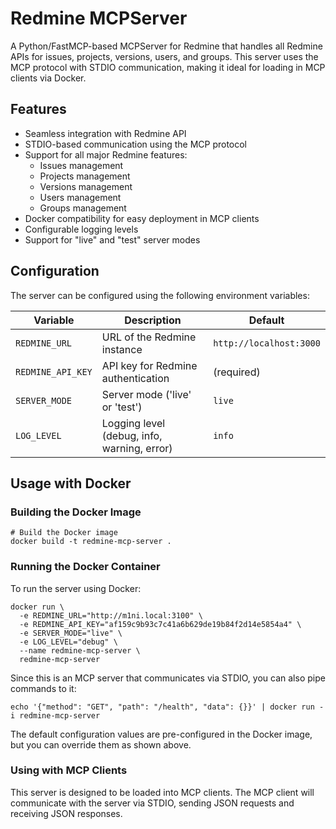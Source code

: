 # Redmine MCPServer

A Python/FastMCP-based MCPServer for Redmine that handles all Redmine APIs for issues, projects, versions, users, and groups. This server uses the MCP protocol with STDIO communication, making it ideal for loading in MCP clients via Docker.

## Features

- Seamless integration with Redmine API
- STDIO-based communication using the MCP protocol
- Support for all major Redmine features:
  - Issues management
  - Projects management
  - Versions management
  - Users management
  - Groups management
- Docker compatibility for easy deployment in MCP clients
- Configurable logging levels
- Support for "live" and "test" server modes

## Configuration

The server can be configured using the following environment variables:

| Variable | Description | Default |
|----------|-------------|---------|
| `REDMINE_URL` | URL of the Redmine instance | `http://localhost:3000` |
| `REDMINE_API_KEY` | API key for Redmine authentication | (required) |
| `SERVER_MODE` | Server mode ('live' or 'test') | `live` |
| `LOG_LEVEL` | Logging level (debug, info, warning, error) | `info` |

## Usage with Docker

### Building the Docker Image

```shell
# Build the Docker image
docker build -t redmine-mcp-server .
```

### Running the Docker Container

To run the server using Docker:

```shell
docker run \
  -e REDMINE_URL="http://m1ni.local:3100" \
  -e REDMINE_API_KEY="af159c9b93c7c41a6b629de19b84f2d14e5854a4" \
  -e SERVER_MODE="live" \
  -e LOG_LEVEL="debug" \
  --name redmine-mcp-server \
  redmine-mcp-server
```

Since this is an MCP server that communicates via STDIO, you can also pipe commands to it:

```shell
echo '{"method": "GET", "path": "/health", "data": {}}' | docker run -i redmine-mcp-server
```

The default configuration values are pre-configured in the Docker image, but you can override them as shown above.

### Using with MCP Clients

This server is designed to be loaded into MCP clients. The MCP client will communicate with the server via STDIO, sending JSON requests and receiving JSON responses.
